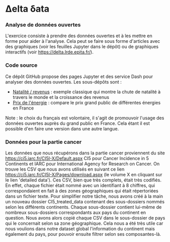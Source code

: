 # Δelta δata

### Analyse de données ouvertes

L'exercice consiste à prendre des données ouvertes et à les mettre en forme pour aider à l'analyse. Cela peut se faire sous forme d'articles avec des graphiques (voir les feuilles Jupyter dans le dépôt) ou de graphiques interactifs (voir  https://delta.lrde.epita.fr/).

### Code source

Ce dépôt GitHub propose des pages Jupyter et des service Dash pour analyser des données ouvertes. Les sous-dépôts sont :

* [Natalité / revenus](https://github.com/oricou/delta/tree/main/population) : exemple classique qui montre la chute de natalité à travers le monde et la croissance des revenus
* [Prix de l'énergie](https://github.com/oricou/delta/tree/main/energies) : compare le prix grand public de différentes énergies en France

Note : le choix du français est volontaire, il s'agit de promouvoir l'usage
       des données ouvertes auprès du grand public en France. Cela étant il
       est possible d'en faire une version dans une autre langue.


### Données pour la partie cancer

Les données que nous récupérons dans la partie cancer proviennent du site https://ci5.iarc.fr/CI5I-X/Default.aspx CI5 pour Cancer Incidence in 5 Continents et IARC pour International Agency for Research on Cancer.
On trouve les CSV que nous avons utilisés en suivant ce lien https://ci5.iarc.fr/CI5I-X/Pages/download.aspx (le volume X en cliquant sur le lien 'detailed data').
Ces CSV, bien que très complets, était très codifiés. En effet, chaque fichier était nommé avec un identifiant à 8 chiffres, qui correspondaient en fait à des zones géographiques qui était répertoriées dans un fichier texte. Pour simplifier notre tâche, nous avons créé à la main un nouveau dossier CI5_treated_data contenant des sous-dossiers nommés selon les différents continents. Chaque sous-dossier contient lui-même de nombreux sous-dossiers correspondants aux pays du continent en question. Nous avons alors copié chaque CSV dans le sous-dossier de pays qui le concernait selon sa zone géographique.
Cela nous a été très utile car nous voulions dans notre dataset global l'information du continent mais également du pays, pour pouvoir ensuite filtrer selon ses composantes-là.